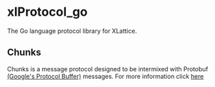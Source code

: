 # xlProtocol_go

The Go language protocol library for XLattice.

## Chunks

Chunks is a message protocol designed to be intermixed with Protobuf
[(Google's Protocol Buffer)](http://code.google.com/p/protobuf/) messages.
For more information click 
[here](chunks.html)
